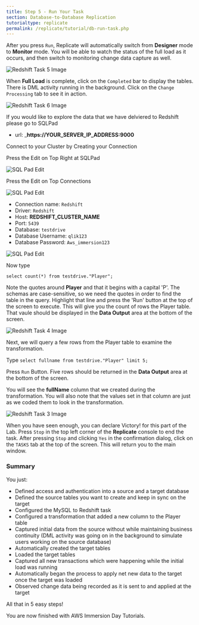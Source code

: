 ```yaml
---
title: Step 5 - Run Your Task
section: Database-to-Database Replication
tutorialtype: replicate
permalink: /replicate/tutorial/db-run-task.php
---
```


After you press `Run`, Replicate will automatically switch from **Designer** mode to **Monitor** mode. 
You will be able to watch the status of the full load as it occurs, and then switch to monitoring 
change data capture as well.

![Redshift Task 5 Image](/images/redshift-task-8.png)

When **Full Load** is complete, click on the `Completed` bar to display the tables. 
There is DML activity running in the background. Click on the `Change Processing` tab to 
see it in action.

![Redshift Task 6 Image](/images/redshift-task-7.png)

If you would like to explore the data that we have delviered to Redshift please go to SQLPad

* url: ___https://YOUR_SERVER_IP_ADDRESS:9000__

Connect to your Cluster by Creating your Connection

Press the Edit on Top Right at SQLPad

![SQL Pad Edit](/images/sqlpad5.png)

Press the Edit on Top Connections

![SQL Pad Edit](/images/sqlpad6.png)

* Connection name: `Redshift`
* Driver: `Redshift`
* Host: **REDSHIFT_CLUSTER_NAME**
* Port: `5439`
* Database: `testdrive`
* Database Username: `qlik123`
* Database Password: `Aws_immersion123`

![SQL Pad Edit](/images/sqlpad7.png)

Now type 

`select count(*) from testdrive."Player";`

Note the quotes around **Player** and that it begins with a capital 'P'. The schemas are 
case-sensitive, so we need the quotes in order to find the table in the query. Highlight that 
line and press the 'Run' button at the top of the screen to execute. This will give you 
the count of rows the Player table. That vaule should be displayed in the **Data Output** 
area at the bottom of the screen.

![Redshift Task 4 Image](/images/redshift-task-4.png)

Next, we will query a few rows from the Player table to examine the transformation. 

Type `select fullname from testdrive."Player" limit 5;` 

Press `Run` Button.  Five rows should be returned in the **Data Output** area 
at the bottom of the screen.



You will see the **fullName** column that we created during the transformation. You will also note that the values set in that column are just
as we coded them to look in the transformation.

![Redshift Task 3 Image](/images/redshift-task-3.png)


When you have seen enough, you can declare Victory! for this part of the Lab. Press `Stop`
in the top left corner of the **Replicate** console to end the task. After pressing `Stop` 
and clicking `Yes` in the confirmation dialog, click on the `TASKS` tab at the top of the screen. 
This will return you to the main window.

### Summary
You just:
* Defined access and authentication into a source and a target database
* Defined the source tables you want to create and keep in sync on the target
* Configured the MySQL to Redshift task
* Configured a transformation that added a new column to the Player table
* Captured  initial data from the source without while maintaining business continuity
  (DML activity was going on in the background to simulate users working on the source database)
* Automatically created the target tables
* Loaded the target tables
* Captured all new transactions which were happening while the initial load was running 
* Automatically began the process to apply  net new data to the target once the target was loaded
* Observed change data being recorded as it is sent to and applied at the  target 

All that in 5 easy steps!

You are now finished with AWS Immersion Day  Tutorials.


